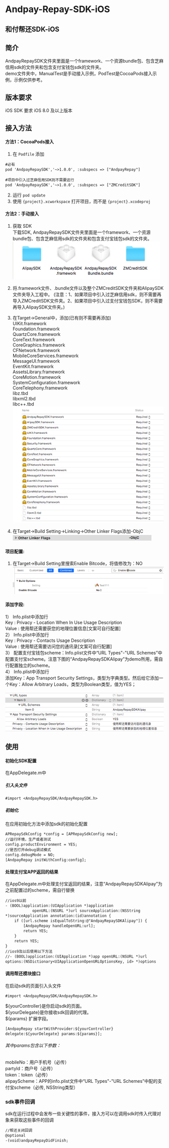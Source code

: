 Andpay-Repay-SDK-iOS
===================
和付帮还SDK-iOS
-------------------
## 简介
AndpayRepaySDK文件夹里面是一个framework、一个资源bundle包、包含芝麻信用sdk的文件夹和包含支付宝钱包sdk的文件夹。<br/>
demo文件夹中，ManualTest是手动接入示例，PodTest是CocoaPods接入示例，示例仅供参考。

## 版本要求
iOS SDK 要求 iOS 8.0 及以上版本

## 接入方法
#### 方法1：CocoaPods接入
1. 在 `Podfile` 添加

```
#必有
pod 'AndpayRepaySDK','~>1.0.0', :subspecs => ["AndpayRepay"]

#项目中引入过芝麻信用SDK则不需要这行
pod 'AndpayRepaySDK','~>1.0.0', :subspecs => ["ZMCreditSDK"]

```

2. 运行 `pod update`
3. 使用 `{project}.xcworkspace` 打开项目，而不是 `{project}.xcodeproj`


#### 方法2：手动接入
1. 获取 SDK<br/>
下载SDK, AndpayRepaySDK文件夹里面是一个framework、一个资源bundle包、包含芝麻信用sdk的文件夹和包含支付宝钱包sdk的文件夹。<br/>
![](https://github.com/Andpay/Andpay-Repay-SDK-iOS/raw/master/img/sdkDir.png)

2. 将.framework文件、.bundle文件以及整个ZMCreditSDK文件夹和AlipaySDK文件夹导入工程中。
(注意：1、如果项目中引入过芝麻信用sdk，则不需要再导入ZMCreditSDK文件夹。2、如果项目中引入过支付宝钱包SDK，则不需要再导入AlipaySDK文件夹。)<br/>

3. 在Target->General中，添加(已有则不需要再添加)<br/>
UIKit.framework<br/>
Foundation.framework<br/>
QuartzCore.framework<br/>
CoreText.framework<br/>
CoreGraphics.framework<br/>
CFNetwork.framework<br/>
MobileCoreServices.framework<br/>
MessageUI.framework<br/>
EventKit.framework<br/>
AssetsLibrary.framework<br/>
CoreMotion.framework<br/>
SystemConfiguration.framework<br/>
CoreTelephony.framework<br/>
libz.tbd<br/>
libxml2.tbd<br/>
libc++.tbd<br/>
![](https://github.com/Andpay/Andpay-Repay-SDK-iOS/raw/master/img/dependencyFrameworks.png)

4. 在Target->Build Setting->Linking->Other Linker Flags添加-ObjC<br/>
![](https://github.com/Andpay/Andpay-Repay-SDK-iOS/raw/master/img/otherLinkerFlags.png)


#### 项目配置:
1. 在Target->Build Setting里搜索Enable Bitcode，将值修改为：NO<br/>
![](https://github.com/Andpay/Andpay-Repay-SDK-iOS/raw/master/img/bitcode.png)


#### 添加字段:
1） Info.plist中添加行<br/>
   Key : Privacy - Location When In Use Usage Description<br/>
   Value : 使用帮还需要获您的地理位置信息[文案可自行配置]<br />
2） Info.plist中添加行<br/>
	Key : Privacy - Contacts Usage Description<br/>
	Value : 使用帮还需要访问您的通讯录[文案可自行配置]<br/>
3） 配置支付宝钱包scheme：Info.plist文件中“URL Types"-"URL Schemes”中配置支付宝scheme。注意下图的“AndpayRepaySDKAlipay”为demo所用，需自行配置独立的scheme。<br/>	
4） Info.plist中添加行<br/>
	添加Key：App Transport Security Settings，类型为字典类型。然后给它添加一个Key：Allow Arbitrary Loads，类型为Boolean类型，值为YES；<br/>
	<br/>
![](https://github.com/Andpay/Andpay-Repay-SDK-iOS/raw/master/img/infoPlist.png)

## 使用
#### 初始化SDK配置

在AppDelegate.m中<br/>

##### 引入头文件

```
#import <AndpayRepaySDK/AndpayRepaySDK.h>
```

##### 初始化
在应用初始化方法中添加sdk的初始化配置

```
APRepaySdkConfig *config = [APRepaySdkConfig new];
//运行环境，生产或者测试
config.productEnvironment = YES;
//是否打开debug调试模式
config.debugMode = NO;
[AndpayRepay initWithConfig:config];
```

#### 处理支付宝APP返回的结果
在AppDelegate.m中处理支付宝返回的结果，注意“AndpayRepaySDKAlipay”为之前配置过的scheme，需自行替换<br/>

```
//ios9以前
- (BOOL)application:(UIApplication *)application
            openURL:(NSURL *)url sourceApplication:(NSString *)sourceApplication annotation:(id)annotation {
    if ([url.scheme isEqualToString:@"AndpayRepaySDKAlipay"]) {
        [AndpayRepay handleOpenURL:url];
        return YES;
    }
    return YES;
}
//ios9及以后使用以下方法
//- (BOOL)application:(UIApplication *)app openURL:(NSURL *)url options:(NSDictionary<UIApplicationOpenURLOptionsKey, id> *)options

```

#### 调用帮还模块接口<br/>
在启动sdk的页面引入头文件

```
#import <AndpayRepaySDK/AndpayRepaySDK.h>
```
${yourController}是你启动sdk的页面。<br/>
${yourDelegate}是你接收sdk回调的代理。<br/>
${params} 扩展字段。<br/>

```
[AndpayRepay startWithProvider:${yourController} delegate:${yourDelegate} params:${params}];
```

###### 其中params包含以下参数：<br/>
mobileNo：用户手机号（必传） <br/>
partyId：商户号（必传）<br/>
token：token（必传）<br/>
alipayScheme：APP的info.plist文件中“URL Types"-"URL Schemes”中配的支付宝scheme（必传, NSString类型）<br/>


	
### sdk事件回调
sdk在运行过程中会发布一些关键性的事件，接入方可以在调用sdk时传入代理对象来获取这些事件的回调<br/>

```
//帮还关闭回调
@optional
-(void)andpayRepayDidFinish;

```




